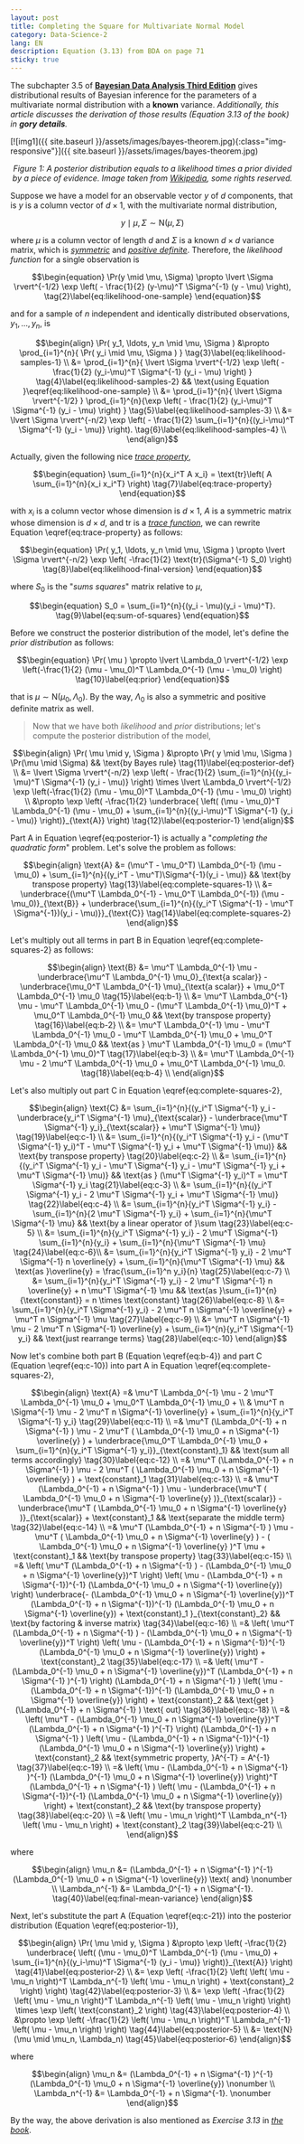 ```yaml
---
layout: post
title: Completing the Square for Multivariate Normal Model
category: Data-Science-2
lang: EN
description: Equation (3.13) from BDA on page 71
sticky: true
---
```


The subchapter 3.5 of [**Bayesian Data Analysis Third Edition**](http://www.stat.columbia.edu/~gelman/book/BDA3.pdf) gives distributional results of Bayesian inference for the parameters of a multivariate normal distribution with a **known** variance. _Additionally, this article discusses the derivation of those results (Equation 3.13 of the book) in **gory details**._        
    
[![img1]({{ site.baseurl }}/assets/images/bayes-theorem.jpg){:class="img-responsive"}]({{ site.baseurl }}/assets/images/bayes-theorem.jpg)*<center>$\pmb{\text{Figure 1}}$: A posterior distribution equals to a likelihood times a prior divided by a piece of evidence. Image taken from <a href="https://en.wikipedia.org/wiki/Bayes%27_theorem">Wikipedia</a>, some rights reserved.</center>*    

Suppose we have a model for an observable vector $y$ of $d$ components, that is $y$ is a column vector of $d \times 1$, with the multivariate normal distribution,     

$$\begin{equation}
    y \mid \mu, \Sigma \sim \text{N}(\mu, \Sigma) \tag{1}\label{eq:mvn-one-sample} 
\end{equation}$$    

where $\mu$ is a column vector of length $d$ and $\Sigma$ is a known $d \times d$ variance matrix, which is [_symmetric_](https://en.wikipedia.org/wiki/Symmetric_matrix) and [_positive definite_](https://en.wikipedia.org/wiki/Definite_matrix). Therefore, the _likelihood function_ for a single observation is    
   
$$\begin{equation}
    \Pr(y \mid \mu, \Sigma) \propto \lvert \Sigma \rvert^{-1/2} \exp \left( - \frac{1}{2} (y-\mu)^T \Sigma^{-1} (y - \mu) \right),  \tag{2}\label{eq:likelihood-one-sample} 
\end{equation}$$    

and for a sample of $n$ independent and identically distributed observations, $y_1, \ldots, y_n$, is   
   
$$\begin{align}
   \Pr( y_1, \ldots, y_n \mid \mu, \Sigma ) &\propto \prod_{i=1}^{n}{ \Pr( y_i \mid \mu, \Sigma ) }     \tag{3}\label{eq:likelihood-samples-1}  \\
   &= \prod_{i=1}^{n}{ \lvert \Sigma \rvert^{-1/2} \exp \left( - \frac{1}{2} (y_i-\mu)^T \Sigma^{-1} (y_i - \mu) \right) }     \tag{4}\label{eq:likelihood-samples-2} && \text{using Equation }\eqref{eq:likelihood-one-sample} \\
   &= \prod_{i=1}^{n}{ \lvert \Sigma \rvert^{-1/2} } \prod_{i=1}^{n}{\exp \left( - \frac{1}{2} (y_i-\mu)^T \Sigma^{-1} (y_i - \mu) \right) }     \tag{5}\label{eq:likelihood-samples-3}  \\  
   &= \lvert \Sigma \rvert^{-n/2} \exp \left( - \frac{1}{2} \sum_{i=1}^{n}{(y_i-\mu)^T \Sigma^{-1} (y_i - \mu)} \right).  \tag{6}\label{eq:likelihood-samples-4}  \\     
\end{align}$$    

Actually, given the following nice [_trace property_](https://en.wikipedia.org/wiki/Trace_(linear_algebra)),     

$$\begin{equation}
    \sum_{i=1}^{n}{x_i^T A x_i} = \text{tr}\left( A \sum_{i=1}^{n}{x_i x_i^T} \right) \tag{7}\label{eq:trace-property}
\end{equation}$$    

with $x_i$ is a column vector whose dimension is $d \times 1$, $A$ is a symmetric matrix whose dimension is $d \times d$, and $\text{tr}$ is a [_trace function_](https://en.wikipedia.org/wiki/Trace_(linear_algebra)), we can rewrite Equation \eqref{eq:trace-property} as follows:     

$$\begin{equation}
\Pr( y_1, \ldots, y_n \mid \mu, \Sigma ) \propto \lvert \Sigma \rvert^{-n/2} \exp \left( -\frac{1}{2} \text{tr}(\Sigma^{-1} S_0) \right) \tag{8}\label{eq:likelihood-final-version}
\end{equation}$$    

where $S_0$ is the "_sums squares_" matrix relative to $\mu$,    
   
$$\begin{equation}
    S_0 = \sum_{i=1}^{n}{(y_i - \mu)(y_i - \mu)^T}. \tag{9}\label{eq:sum-of-squares}
\end{equation}$$

Before we construct the posterior distribution of the model, let's define the _prior distribution_ as follows:    
   
$$\begin{equation}
\Pr( \mu ) \propto  \lvert \Lambda_0 \rvert^{-1/2} \exp \left(-\frac{1}{2} (\mu - \mu_0)^T \Lambda_0^{-1} (\mu - \mu_0)  \right) \tag{10}\label{eq:prior}
\end{equation}$$   
   
that is $\mu \sim \text{N}(\mu_0, \Lambda_0)$. By the way, $\Lambda_0$ is also a symmetric and positive definite matrix as well.    
    
> Now that we have both _likelihood_ and _prior_ distributions; let's compute the posterior distribution of the model,    
   
$$\begin{align}
\Pr( \mu \mid y, \Sigma ) &\propto \Pr( y \mid \mu, \Sigma ) \Pr(\mu \mid \Sigma) && \text{by Bayes rule} \tag{11}\label{eq:posterior-def}  \\
                          &= \lvert \Sigma \rvert^{-n/2} \exp \left( - \frac{1}{2} \sum_{i=1}^{n}{(y_i-\mu)^T \Sigma^{-1} (y_i - \mu)} \right) \times \lvert \Lambda_0 \rvert^{-1/2} \exp \left(-\frac{1}{2} (\mu - \mu_0)^T \Lambda_0^{-1} (\mu - \mu_0)  \right)  \\
                          &\propto \exp \left( -\frac{1}{2} \underbrace{ \left( (\mu - \mu_0)^T \Lambda_0^{-1} (\mu - \mu_0) + \sum_{i=1}^{n}{(y_i-\mu)^T \Sigma^{-1} (y_i - \mu)} \right)}_{\text{A}}   \right) \tag{12}\label{eq:posterior-1}
\end{align}$$   
    
Part $\text{A}$ in Equation \eqref{eq:posterior-1} is actually a "_completing the quadratic form_" problem. Let's solve the problem as follows:    
     
$$\begin{align}
\text{A} &= (\mu^T - \mu_0^T) \Lambda_0^{-1} (\mu - \mu_0)  + \sum_{i=1}^{n}{(y_i^T - \mu^T)\Sigma^{-1}(y_i - \mu)} && \text{by transpose property} \tag{13}\label{eq:complete-squares-1}  \\
&= \underbrace{(\mu^T \Lambda_0^{-1} - \mu_0^T \Lambda_0^{-1}) (\mu - \mu_0)}_{\text{B}}  + \underbrace{\sum_{i=1}^{n}{(y_i^T \Sigma^{-1} - \mu^T \Sigma^{-1})(y_i - \mu)}}_{\text{C}} \tag{14}\label{eq:complete-squares-2} 
\end{align}$$    
    
Let's multiply out all terms in part $\text{B}$ in Equation \eqref{eq:complete-squares-2} as follows:

$$\begin{align}
    \text{B} &= \mu^T \Lambda_0^{-1} \mu - \underbrace{\mu^T \Lambda_0^{-1} \mu_0}_{\text{a scalar}} - \underbrace{\mu_0^T \Lambda_0^{-1} \mu}_{\text{a scalar}} + \mu_0^T \Lambda_0^{-1} \mu_0  \tag{15}\label{eq:b-1} \\
             &= \mu^T \Lambda_0^{-1} \mu - \mu^T \Lambda_0^{-1} \mu_0 - (\mu^T \Lambda_0^{-1} \mu_0)^T + \mu_0^T \Lambda_0^{-1} \mu_0  && \text{by transpose property} \tag{16}\label{eq:b-2} \\
             &= \mu^T \Lambda_0^{-1} \mu - \mu^T \Lambda_0^{-1} \mu_0 - \mu^T \Lambda_0^{-1} \mu_0 + \mu_0^T \Lambda_0^{-1} \mu_0 && \text{as } \mu^T \Lambda_0^{-1} \mu_0 = (\mu^T \Lambda_0^{-1} \mu_0)^T  \tag{17}\label{eq:b-3}  \\             
             &= \mu^T \Lambda_0^{-1} \mu - 2 \mu^T \Lambda_0^{-1} \mu_0 + \mu_0^T \Lambda_0^{-1} \mu_0. \tag{18}\label{eq:b-4}  \\             
\end{align}$$   
    
Let's also multiply out part $\text{C}$ in Equation \eqref{eq:complete-squares-2},    
    
$$\begin{align}
    \text{C} &= \sum_{i=1}^{n}{(y_i^T \Sigma^{-1} y_i - \underbrace{y_i^T \Sigma^{-1} \mu}_{\text{scalar}} - \underbrace{\mu^T \Sigma^{-1} y_i}_{\text{scalar}} + \mu^T \Sigma^{-1} \mu)} \tag{19}\label{eq:c-1} \\
    &= \sum_{i=1}^{n}{(y_i^T \Sigma^{-1} y_i - (\mu^T \Sigma^{-1} y_i)^T - \mu^T \Sigma^{-1} y_i + \mu^T \Sigma^{-1} \mu)} && \text{by transpose property} \tag{20}\label{eq:c-2} \\    
    &= \sum_{i=1}^{n}{(y_i^T \Sigma^{-1} y_i - \mu^T \Sigma^{-1} y_i - \mu^T \Sigma^{-1} y_i + \mu^T \Sigma^{-1} \mu)} && \text{as } (\mu^T \Sigma^{-1} y_i)^T = \mu^T \Sigma^{-1} y_i \tag{21}\label{eq:c-3} \\        
    &= \sum_{i=1}^{n}{(y_i^T \Sigma^{-1} y_i - 2 \mu^T \Sigma^{-1} y_i + \mu^T \Sigma^{-1} \mu)}  \tag{22}\label{eq:c-4} \\
    &= \sum_{i=1}^{n}{y_i^T \Sigma^{-1} y_i} - \sum_{i=1}^{n}{2 \mu^T \Sigma^{-1} y_i}  + \sum_{i=1}^{n}{\mu^T \Sigma^{-1} \mu} && \text{by a linear operator of }\sum \tag{23}\label{eq:c-5} \\
    &= \sum_{i=1}^{n}{y_i^T \Sigma^{-1} y_i} - 2 \mu^T \Sigma^{-1} \sum_{i=1}^{n}{y_i}  + \sum_{i=1}^{n}{\mu^T \Sigma^{-1} \mu} \tag{24}\label{eq:c-6}\\
    &= \sum_{i=1}^{n}{y_i^T \Sigma^{-1} y_i} - 2 \mu^T \Sigma^{-1} n \overline{y}  + \sum_{i=1}^{n}{\mu^T \Sigma^{-1} \mu}  && \text{as }\overline{y} = \frac{\sum_{i=1}^n y_i}{n} \tag{25}\label{eq:c-7} \\
    &= \sum_{i=1}^{n}{y_i^T \Sigma^{-1} y_i} - 2 \mu^T \Sigma^{-1} n \overline{y}  + n \mu^T \Sigma^{-1} \mu  && \text{as }\sum_{i=1}^{n}{\text{constant}} = n \times \text{constant} \tag{26}\label{eq:c-8} \\    
    &= \sum_{i=1}^{n}{y_i^T \Sigma^{-1} y_i} - 2 \mu^T n \Sigma^{-1}  \overline{y}  +  \mu^T n \Sigma^{-1} \mu  \tag{27}\label{eq:c-9}      \\
    &= \mu^T n \Sigma^{-1} \mu - 2 \mu^T n \Sigma^{-1}  \overline{y} + \sum_{i=1}^{n}{y_i^T \Sigma^{-1} y_i} && \text{just rearrange terms}   \tag{28}\label{eq:c-10}          
\end{align}$$     
    
Now let's combine both part $\text{B}$ (Equation \eqref{eq:b-4}) and part $\text{C}$ (Equation \eqref{eq:c-10}) into part $\text{A}$ in Equation \eqref{eq:complete-squares-2},       
   
$$\begin{align}
\text{A} =& \mu^T \Lambda_0^{-1} \mu - 2 \mu^T \Lambda_0^{-1} \mu_0 + \mu_0^T \Lambda_0^{-1} \mu_0 + \\
          & \mu^T n \Sigma^{-1} \mu - 2 \mu^T n \Sigma^{-1}  \overline{y} + \sum_{i=1}^{n}{y_i^T \Sigma^{-1} y_i} \tag{29}\label{eq:c-11} \\
         =& \mu^T (\Lambda_0^{-1} + n \Sigma^{-1} ) \mu - 2 \mu^T ( \Lambda_0^{-1} \mu_0 + n \Sigma^{-1} \overline{y} ) + \underbrace{\mu_0^T \Lambda_0^{-1} \mu_0 + \sum_{i=1}^{n}{y_i^T \Sigma^{-1} y_i}}_{\text{constant}_1}  && \text{sum all terms accordingly} \tag{30}\label{eq:c-12} \\
         =& \mu^T (\Lambda_0^{-1} + n \Sigma^{-1} ) \mu - 2 \mu^T ( \Lambda_0^{-1} \mu_0 + n \Sigma^{-1} \overline{y} ) + \text{constant}_1  \tag{31}\label{eq:c-13} \\         
         =& \mu^T (\Lambda_0^{-1} + n \Sigma^{-1} ) \mu - \underbrace{\mu^T ( \Lambda_0^{-1} \mu_0 + n \Sigma^{-1} \overline{y} )}_{\text{scalar}} - \underbrace{\mu^T ( \Lambda_0^{-1} \mu_0 + n \Sigma^{-1} \overline{y} )}_{\text{scalar}} + \text{constant}_1 && \text{separate the middle term}  \tag{32}\label{eq:c-14} \\         
         =& \mu^T (\Lambda_0^{-1} + n \Sigma^{-1} ) \mu - \mu^T ( \Lambda_0^{-1} \mu_0 + n \Sigma^{-1} \overline{y} ) - ( \Lambda_0^{-1} \mu_0 + n \Sigma^{-1} \overline{y} )^T \mu  + \text{constant}_1 && \text{by transpose property}  \tag{33}\label{eq:c-15} \\    
         =& \left( \mu^T (\Lambda_0^{-1} + n \Sigma^{-1} ) - (\Lambda_0^{-1} \mu_0 + n \Sigma^{-1} \overline{y})^T \right) \left( \mu - (\Lambda_0^{-1} + n \Sigma^{-1})^{-1} (\Lambda_0^{-1} \mu_0 + n \Sigma^{-1} \overline{y}) \right)  \underbrace{- (\Lambda_0^{-1} \mu_0 + n \Sigma^{-1} \overline{y})^T (\Lambda_0^{-1} + n \Sigma^{-1})^{-1} (\Lambda_0^{-1} \mu_0 + n \Sigma^{-1} \overline{y}) + \text{constant}_1 }_{\text{constant}_2}  && \text{by factoring & inverse matrix}  \tag{34}\label{eq:c-16} \\             
         =& \left( \mu^T (\Lambda_0^{-1} + n \Sigma^{-1} ) - (\Lambda_0^{-1} \mu_0 + n \Sigma^{-1} \overline{y})^T \right) \left( \mu - (\Lambda_0^{-1} + n \Sigma^{-1})^{-1} (\Lambda_0^{-1} \mu_0 + n \Sigma^{-1} \overline{y}) \right) + \text{constant}_2    \tag{35}\label{eq:c-17} \\                      
         =& \left( \mu^T  - (\Lambda_0^{-1} \mu_0 + n \Sigma^{-1} \overline{y})^T (\Lambda_0^{-1} + n \Sigma^{-1} )^{-1} \right) (\Lambda_0^{-1} + n \Sigma^{-1} ) \left( \mu - (\Lambda_0^{-1} + n \Sigma^{-1})^{-1} (\Lambda_0^{-1} \mu_0 + n \Sigma^{-1} \overline{y}) \right) + \text{constant}_2  && \text{get }(\Lambda_0^{-1} + n \Sigma^{-1} ) \text{ out}  \tag{36}\label{eq:c-18} \\                      
         =& \left( \mu^T  - (\Lambda_0^{-1} \mu_0 + n \Sigma^{-1} \overline{y})^T (\Lambda_0^{-1} + n \Sigma^{-1} )^{-T} \right) (\Lambda_0^{-1} + n \Sigma^{-1} ) \left( \mu - (\Lambda_0^{-1} + n \Sigma^{-1})^{-1} (\Lambda_0^{-1} \mu_0 + n \Sigma^{-1} \overline{y}) \right) + \text{constant}_2  && \text{symmetric property, }A^{-T} = A^{-1}  \tag{37}\label{eq:c-19} \\                               
         =& \left( \mu  - (\Lambda_0^{-1} + n \Sigma^{-1} )^{-1} (\Lambda_0^{-1} \mu_0 + n \Sigma^{-1} \overline{y})  \right)^T (\Lambda_0^{-1} + n \Sigma^{-1} ) \left( \mu - (\Lambda_0^{-1} + n \Sigma^{-1})^{-1} (\Lambda_0^{-1} \mu_0 + n \Sigma^{-1} \overline{y}) \right) + \text{constant}_2  && \text{by transpose property}  \tag{38}\label{eq:c-20} \\        
         =& \left( \mu  - \mu_n  \right)^T \Lambda_n^{-1} \left( \mu - \mu_n \right) + \text{constant}_2    \tag{39}\label{eq:c-21} \\                                  
\end{align}$$    

where    

$$\begin{align}
\mu_n &= (\Lambda_0^{-1} + n \Sigma^{-1} )^{-1} (\Lambda_0^{-1} \mu_0 + n \Sigma^{-1} \overline{y}) \text{ and} \nonumber \\
\Lambda_n^{-1} &= \Lambda_0^{-1} + n \Sigma^{-1}. \tag{40}\label{eq:final-mean-variance} 
\end{align}$$   
   
Next, let's substitute the part $\text{A}$ (Equation \eqref{eq:c-21}) into the posterior distribution (Equation \eqref{eq:posterior-1}),   
   
$$\begin{align}
\Pr( \mu \mid y, \Sigma ) &\propto \exp \left( -\frac{1}{2} \underbrace{ \left( (\mu - \mu_0)^T \Lambda_0^{-1} (\mu - \mu_0) + \sum_{i=1}^{n}{(y_i-\mu)^T \Sigma^{-1} (y_i - \mu)} \right)}_{\text{A}}   \right) \tag{41}\label{eq:posterior-2} \\
&= \exp \left( -\frac{1}{2} \left( \left( \mu  - \mu_n  \right)^T \Lambda_n^{-1} \left( \mu - \mu_n \right)  + \text{constant}_2 \right) \right) \tag{42}\label{eq:posterior-3} \\
&= \exp \left( -\frac{1}{2}  \left( \mu  - \mu_n  \right)^T \Lambda_n^{-1} \left( \mu - \mu_n \right)   \right) \times \exp \left( \text{constant}_2 \right) \tag{43}\label{eq:posterior-4} \\
&\propto  \exp \left( -\frac{1}{2}  \left( \mu  - \mu_n  \right)^T \Lambda_n^{-1} \left( \mu - \mu_n \right)   \right) \tag{44}\label{eq:posterior-5} \\
&= \text{N}(\mu \mid \mu_n, \Lambda_n) \tag{45}\label{eq:posterior-6}
\end{align}$$   
   
where    

$$\begin{align}
\mu_n &= (\Lambda_0^{-1} + n \Sigma^{-1} )^{-1} (\Lambda_0^{-1} \mu_0 + n \Sigma^{-1} \overline{y})  \nonumber \\
\Lambda_n^{-1} &= \Lambda_0^{-1} + n \Sigma^{-1}. \nonumber
\end{align}$$   
    
By the way, the above derivation is also mentioned as _Exercise 3.13_ in [_the book_](http://www.stat.columbia.edu/~gelman/book/BDA3.pdf).    